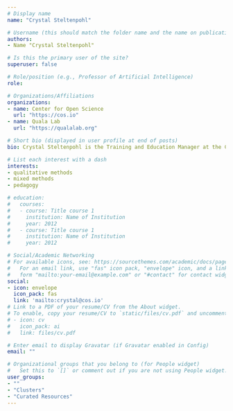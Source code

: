 ```yaml
---
# Display name
name: "Crystal Steltenpohl"

# Username (this should match the folder name and the name on publications)
authors:
- Name "Crystal Steltenpohl"

# Is this the primary user of the site?
superuser: false

# Role/position (e.g., Professor of Artificial Intelligence)
role:

# Organizations/Affiliations
organizations:
- name: Center for Open Science
  url: "https://cos.io"
- name: Quala Lab
  url: "https://qualalab.org"

# Short bio (displayed in user profile at end of posts)
bio: Crystal Steltenpohl is the Training and Education Manager at the Center for Open Science, spearheading initiatives to build awareness and skills in open scholarship through training and education. As a community psychologist, Steltenpohl is passionate about improving individual and community well-being. Her goal as a mixed methods researcher is to use the best methods to ask the right questions and find feasible action steps.

# List each interest with a dash
interests:
- qualitative methods
- mixed methods
- pedagogy

# education:
#   courses:
#   - course: Title course 1
#     institution: Name of Institution
#     year: 2012
#   - course: Title course 1
#     institution: Name of Institution
#     year: 2012

# Social/Academic Networking
# For available icons, see: https://sourcethemes.com/academic/docs/page-builder/#icons
#   For an email link, use "fas" icon pack, "envelope" icon, and a link in the
#   form "mailto:your-email@example.com" or "#contact" for contact widget.
social:
- icon: envelope
  icon_pack: fas
  link: 'mailto:crystal@cos.io'
# Link to a PDF of your resume/CV from the About widget.
# To enable, copy your resume/CV to `static/files/cv.pdf` and uncomment the lines below.
# - icon: cv
#   icon_pack: ai
#   link: files/cv.pdf

# Enter email to display Gravatar (if Gravatar enabled in Config)
email: ""

# Organizational groups that you belong to (for People widget)
#   Set this to `[]` or comment out if you are not using People widget.
user_groups:
- ""
- "Clusters"
- "Curated Resources"
---
```

